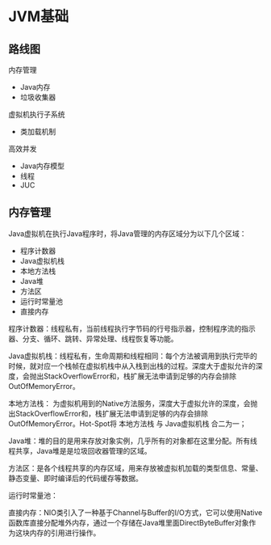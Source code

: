 # JVM基础

## 路线图
内存管理
- Java内存
- 垃圾收集器

虚拟机执行子系统
- 类加载机制

高效并发
- Java内存模型
- 线程
- JUC


## 内存管理
Java虚拟机在执行Java程序时，将Java管理的内存区域分为以下几个区域：
- 程序计数器
- Java虚拟机栈
- 本地方法栈
- Java堆
- 方法区
- 运行时常量池
- 直接内存

程序计数器：线程私有，当前线程执行字节码的行号指示器，控制程序流的指示器、分支、循环、跳转、异常处理、线程恢复等功能。

Java虚拟机栈：线程私有，生命周期和线程相同：每个方法被调用到执行完毕的时候，就对应一个栈帧在虚拟机栈中从入栈到出栈的过程。深度大于虚拟允许的深度，会抛出StackOverflowError和，栈扩展无法申请到足够的内存会排除OutOfMemoryError。

本地方法栈： 为虚拟机用到的Native方法服务，深度大于虚拟允许的深度，会抛出StackOverflowError和，栈扩展无法申请到足够的内存会排除OutOfMemoryError。Hot-Spot将 本地方法栈 与 Java虚拟机栈 合二为一；

Java堆：堆的目的是用来存放对象实例，几乎所有的对象都在这里分配。所有线程共享，Java堆是是垃圾回收器管理的区域。

方法区：是各个线程共享的内存区域，用来存放被虚拟机加载的类型信息、常量、静态变量、即时编译后的代码缓存等数据。

运行时常量池：

直接内存：NIO类引入了一种基于Channel与Buffer的I/O方式，它可以使用Native函数库直接分配堆外内存，通过一个存储在Java堆里面DirectByteBuffer对象作为这块内存的引用进行操作。
